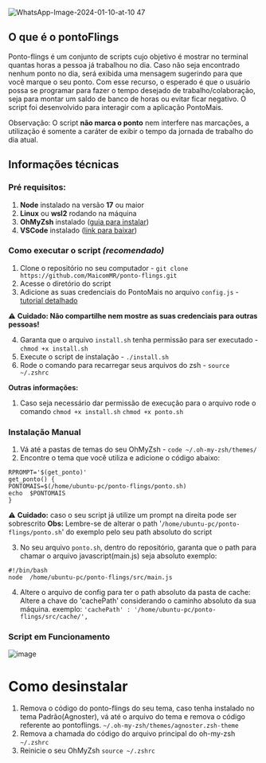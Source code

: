 ![WhatsApp-Image-2024-01-10-at-10 47](https://github.com/MaicomMR/ponto-flings/assets/12571488/60c65372-cca9-4afa-8a27-dda3208fe0fb)
## O que é o pontoFlings
Ponto-flings é um conjunto de scripts cujo objetivo é mostrar no terminal quantas horas a pessoa já trabalhou no dia. Caso não seja encontrado nenhum ponto no dia, será exibida uma mensagem sugerindo para que você marque o seu ponto.
Com esse recurso, o esperado é que o usuário possa se programar para fazer o tempo desejado de trabalho/colaboração, seja para montar um saldo de banco de horas ou evitar ficar negativo.
O script foi desenvolvido para interagir com a aplicação PontoMais.

Observação: O script **não marca o ponto** nem interfere nas marcações, a utilização é somente a caráter de exibir o tempo da jornada de trabalho do dia atual.
## Informações técnicas
### Pré requisitos:
1.  **Node** instalado na versão **17** ou maior
2.  **Linux** ou **wsl2** rodando na máquina
3.  **OhMyZsh** instalado ([guia para instalar](https://gist.github.com/MaicomMR/b436ae8f454f1d5a8109353eb027ebc8))
4.  **VSCode** instalado ([link para baixar](https://code.visualstudio.com/))

### Como executar o script _(recomendado)_
1. Clone o repositório no seu computador - `git clone https://github.com/MaicomMR/ponto-flings.git`
2. Acesse o diretório do script
3. Adicione as suas credenciais do PontoMais no arquivo `config.js` - [tutorial detalhado](https://github.com/MaicomMR/ponto-flings/blob/main/readme-ponto-mais.md)

:warning: **Cuidado: Não compartilhe nem mostre as suas credenciais para outras pessoas!**

4. Garanta que o arquivo `install.sh` tenha permissão para ser executado - `chmod +x install.sh`
5. Execute o script de instalação - `./install.sh`
6. Rode o comando para recarregar seus arquivos do zsh - `source ~/.zshrc`

**Outras informações:**
1. Caso seja necessário dar permissão de execução para o arquivo rode o comando
`chmod +x install.sh`
`chmod +x ponto.sh`

### Instalação Manual
1. Vá até a pastas de temas do seu OhMyZsh - `code ~/.oh-my-zsh/themes/` 
2. Encontre o tema que você utiliza e adicione o código abaixo:
```
RPROMPT='$(get_ponto)'
get_ponto() {
PONTOMAIS=$(/home/ubuntu-pc/ponto-flings/ponto.sh)
echo  $PONTOMAIS
}
```
:warning: **Cuidado:** caso o seu script já utilize um prompt na direita pode ser sobrescrito
**Obs:** Lembre-se de alterar o path '`/home/ubuntu-pc/ponto-flings/ponto.sh`' do exemplo pelo seu path absoluto do script

3. No seu arquivo `ponto.sh`, dentro do repositório, garanta que o path para chamar o arquivo javascript(main.js) seja absoluto
exemplo:
```
#!/bin/bash
node  /home/ubuntu-pc/ponto-flings/src/main.js
```

4. Altere o arquivo de config para ter o path absoluto da pasta de cache:
Altere a chave do 'cachePath' considerando o caminho absoluto da sua máquina.
exemplo: `'cachePath' : '/home/ubuntu-pc/ponto-flings/src/cache/',`

### Script em Funcionamento
![image](https://github.com/MaicomMR/ponto-flings/assets/12571488/831f4ca6-dc99-47e8-90b4-2432bb1ef192)



# Como desinstalar
1. Remova o código do ponto-flings do seu tema, caso tenha instalado no tema Padrão(Agnoster), vá até o arquivo do tema e remova o código referente ao pontoflings.
`~/.oh-my-zsh/themes/agnoster.zsh-theme`
2. Remova a chamada do código do arquivo principal do oh-my-zsh
`~/.zshrc`
3. Reinicie o seu OhMyZsh
`source ~/.zshrc`



